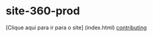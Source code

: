 # site-360-prod

[Clique aqui para ir para o site] (index.html)
[contributing](https://github.com/rushmerk/site-360-prod/blob/master/index.html)
